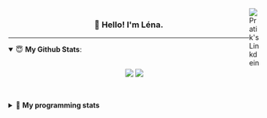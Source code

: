 <!--
<a href="https://twitter.com" target="_blank" rel="nofollow">
 <img align="right" alt="Pratik's Twitter" width="22px" src="https://cdn.jsdelivr.net/npm/simple-icons@v3/icons/twitter.svg" />
</a> 

-->
<a href="https://www.linkedin.com/in/lenagiacalone/" target="_blank" rel="nofollow">
 <img align="right" alt="Pratik's Linkdein" width="22px" src="https://cdn.jsdelivr.net/npm/simple-icons@v3/icons/linkedin.svg" />
</a>



<h3 align="center">👋 Hello! I'm Léna.</h3>

---

<!--
**lgiacalo/lgiacalo** is a ✨ _special_ ✨ repository because its `README.md` (this file) appears on your GitHub profile.

Here are some ideas to get you started:

- 🔭 I’m currently working on ...
- 🌱 I’m currently learning ...
- 👯 I’m looking to collaborate on ...
- 🤔 I’m looking for help with ...
- 💬 Ask me about ...
- 📫 How to reach me: ...
- 😄 Pronouns: ...
- ⚡ Fun fact: ...
-->

<details open>
 <summary> 😇 <b>My Github Stats</b>: </summary>
<br>
<p align = "center">
  <img src = "https://github-readme-stats.vercel.app/api?username=lgiacalo&show_icons=true&theme=nord" width="420">
  <img src = "https://github-readme-stats.vercel.app/api/top-langs/?username=lgiacalo&layout=compact&theme=nord">
</p>
 
<br>
<p align = "center">
  <imp src = "https://github-readme-stats.vercel.app/api/wakatime?username=lgiacalo&theme=nord">
</p>

</details>

<details>
 <summary>🤖 <b>My programming stats</b></summary>
 <br>
 
<!--START_SECTION:waka-->
![Code Time](http://img.shields.io/badge/Code%20Time-0%20secs-blue)

![Lines of code](https://img.shields.io/badge/From%20Hello%20World%20I%27ve%20Written-883%20Thousand%20lines%20of%20code-blue)

**🐱 My GitHub Data** 

> 🏆 88 Contributions in the Year 2022
 > 
> 📦 298.3 kB Used in GitHub's Storage 
 > 
> 🚫 Not Opted to Hire
 > 
> 📜 45 Public Repositories 
 > 
> 🔑 35 Private Repositories  
 > 
**I'm an Early 🐤** 

```text
🌞 Morning    83 commits     ██████░░░░░░░░░░░░░░░░░░░   26.86% 
🌆 Daytime    186 commits    ███████████████░░░░░░░░░░   60.19% 
🌃 Evening    40 commits     ███░░░░░░░░░░░░░░░░░░░░░░   12.94% 
🌙 Night      0 commits      ░░░░░░░░░░░░░░░░░░░░░░░░░   0.0%

```
📅 **I'm Most Productive on Wednesday** 

```text
Monday       68 commits     █████░░░░░░░░░░░░░░░░░░░░   22.01% 
Tuesday      54 commits     ████░░░░░░░░░░░░░░░░░░░░░   17.48% 
Wednesday    69 commits     █████░░░░░░░░░░░░░░░░░░░░   22.33% 
Thursday     67 commits     █████░░░░░░░░░░░░░░░░░░░░   21.68% 
Friday       50 commits     ████░░░░░░░░░░░░░░░░░░░░░   16.18% 
Saturday     1 commits      ░░░░░░░░░░░░░░░░░░░░░░░░░   0.32% 
Sunday       0 commits      ░░░░░░░░░░░░░░░░░░░░░░░░░   0.0%

```


📊 **This Week I Spent My Time On** 

```text
⌚︎ Time Zone: Europe/Paris

💬 Programming Languages: 
JavaScript               27 hrs 9 mins       ████████████████████░░░░░   80.11% 
Markdown                 3 hrs 33 mins       ██░░░░░░░░░░░░░░░░░░░░░░░   10.49% 
JSON                     1 hr 41 mins        █░░░░░░░░░░░░░░░░░░░░░░░░   5.01% 
TypeScript               29 mins             ░░░░░░░░░░░░░░░░░░░░░░░░░   1.45% 
Other                    27 mins             ░░░░░░░░░░░░░░░░░░░░░░░░░   1.34%

🔥 Editors: 
VS Code                  33 hrs 54 mins      █████████████████████████   100.0%

🐱‍💻 Projects: 
augmentation_capital     17 hrs 54 mins      █████████████░░░░░░░░░░░░   52.84% 
api-nodejs               10 hrs 59 mins      ████████░░░░░░░░░░░░░░░░░   32.44% 
madebyme                 2 hrs 1 min         █░░░░░░░░░░░░░░░░░░░░░░░░   5.97% 
api-server-nodejs        1 hr 1 min          ░░░░░░░░░░░░░░░░░░░░░░░░░   3.02% 
react-soft-ui-dashboard  54 mins             ░░░░░░░░░░░░░░░░░░░░░░░░░   2.7%

💻 Operating System: 
Mac                      33 hrs 54 mins      █████████████████████████   100.0%

```

**I Mostly Code in C** 

```text
C                        26 repos            ███████░░░░░░░░░░░░░░░░░░   31.33% 
JavaScript               17 repos            █████░░░░░░░░░░░░░░░░░░░░   20.48% 
HTML                     8 repos             ██░░░░░░░░░░░░░░░░░░░░░░░   9.64% 
Shell                    8 repos             ██░░░░░░░░░░░░░░░░░░░░░░░   9.64% 
C++                      4 repos             █░░░░░░░░░░░░░░░░░░░░░░░░   4.82%

```


**Timeline**

![Chart not found](https://raw.githubusercontent.com/lgiacalo/lgiacalo/main/charts/bar_graph.png) 


 Last Updated on 17/07/2022 12:33:00 UTC
<!--END_SECTION:waka-->

</details>
